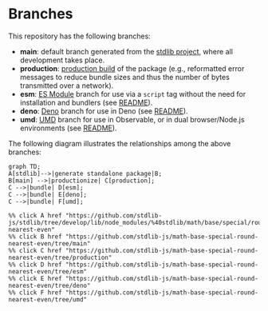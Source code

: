 <!--

@license Apache-2.0

Copyright (c) 2022 The Stdlib Authors.

Licensed under the Apache License, Version 2.0 (the "License");
you may not use this file except in compliance with the License.
You may obtain a copy of the License at

    http://www.apache.org/licenses/LICENSE-2.0

Unless required by applicable law or agreed to in writing, software
distributed under the License is distributed on an "AS IS" BASIS,
WITHOUT WARRANTIES OR CONDITIONS OF ANY KIND, either express or implied.
See the License for the specific language governing permissions and
limitations under the License.

-->

# Branches

This repository has the following branches:

-   **main**: default branch generated from the [stdlib project][stdlib-url], where all development takes place.
-   **production**: [production build][production-url] of the package (e.g., reformatted error messages to reduce bundle sizes and thus the number of bytes transmitted over a network).
-   **esm**: [ES Module][esm-url] branch for use via a `script` tag without the need for installation and bundlers (see [README][esm-readme]).
-   **deno**: [Deno][deno-url] branch for use in Deno (see [README][deno-readme]).
-   **umd**: [UMD][umd-url] branch for use in Observable, or in dual browser/Node.js environments (see [README][umd-readme]).

The following diagram illustrates the relationships among the above branches:

```mermaid
graph TD;
A[stdlib]-->|generate standalone package|B;
B[main] -->|productionize| C[production];
C -->|bundle| D[esm];
C -->|bundle| E[deno];
C -->|bundle| F[umd];

%% click A href "https://github.com/stdlib-js/stdlib/tree/develop/lib/node_modules/%40stdlib/math/base/special/round-nearest-even"
%% click B href "https://github.com/stdlib-js/math-base-special-round-nearest-even/tree/main"
%% click C href "https://github.com/stdlib-js/math-base-special-round-nearest-even/tree/production"
%% click D href "https://github.com/stdlib-js/math-base-special-round-nearest-even/tree/esm"
%% click E href "https://github.com/stdlib-js/math-base-special-round-nearest-even/tree/deno"
%% click F href "https://github.com/stdlib-js/math-base-special-round-nearest-even/tree/umd"
```

[stdlib-url]: https://github.com/stdlib-js/stdlib/tree/develop/lib/node_modules/%40stdlib/math/base/special/round-nearest-even
[production-url]: https://github.com/stdlib-js/math-base-special-round-nearest-even/tree/production
[deno-url]: https://github.com/stdlib-js/math-base-special-round-nearest-even/tree/deno
[deno-readme]: https://github.com/stdlib-js/math-base-special-round-nearest-even/blob/deno/README.md
[umd-url]: https://github.com/stdlib-js/math-base-special-round-nearest-even/tree/umd
[umd-readme]: https://github.com/stdlib-js/math-base-special-round-nearest-even/blob/umd/README.md
[esm-url]: https://github.com/stdlib-js/math-base-special-round-nearest-even/tree/esm
[esm-readme]: https://github.com/stdlib-js/math-base-special-round-nearest-even/blob/esm/README.md